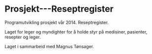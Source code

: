 Prosjekt---Reseptregister
=========================

Programutvikling prosjekt vår 2014. Reseptregister.

Laget for leger og myndighter for å holde styr på medisiner, pasienter, resepter og leger.

Laget i sammarbeid med Magnus Tønsager.